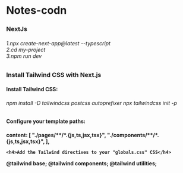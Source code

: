 # Notes-codn


<h3>NextJs </h3>
<h6>1.npx create-next-app@latest --typescript <br>
2.cd my-project <br>
3.npm run dev</h6> 


<h3>Install Tailwind CSS with Next.js</h3>

<h4>Install Tailwind CSS:</h4>

<h6>npm install -D tailwindcss postcss autoprefixer
    npx tailwindcss init -p</h6>

<h4>Configure your template paths:<h4>
content: [
    "./pages/**/*.{js,ts,jsx,tsx}",
    "./components/**/*.{js,ts,jsx,tsx}",
  ],

    <h4>Add the Tailwind directives to your "globals.css" CSS</h4>
    
   @tailwind base;
@tailwind components;
@tailwind utilities; 
